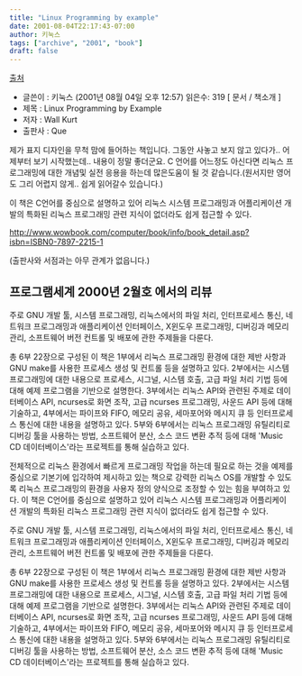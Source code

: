 ```yaml
---
title: "Linux Programming by example"
date: 2001-08-04T22:17:43-07:00
author: 키눅스
tags: ["archive", "2001", "book"]
draft: false
---
```


[출처](https://web.archive.org/web/20020726111538/http://news.gnome.or.kr/stories.php?story=01/08/04/7465022)

* 글쓴이 : 키눅스 (2001년 08월 04일 오후 12:57) 읽은수: 319 [ 문서 / 책소개 ]
* 제목 : Linux Programming by Example
* 저자 : Wall Kurt
* 출판사 : Que

제가 표지 디자인을 무척 맘에 들어하는 책입니다.
그동안 사놓고 보지 않고 있다가.. 어제부터 보기 시작했는데.. 내용이 정말 좋더군요.
C 언어를 어느정도 아신다면 리눅스 프로그래밍에 대한 개념및 실전 응용을 하는데 많은도움이 될 것 같습니다.(원서지만 영어도 그리 어렵지 않게.. 쉽게 읽어갈수 있습니다.)

이 책은 C언어를 중심으로 설명하고 있어 리눅스 시스템 프로그래밍과 어플리케이션 개발의 특화된 리눅스 프로그래밍 관련 지식이 없더라도 쉽게 접근할 수 있다.


http://www.wowbook.com/computer/book/info/book_detail.asp?isbn=ISBN0-7897-2215-1

(출판사와 서점과는 아무 관계가 없읍니다.)

프로그램세계 2000년 2월호 에서의 리뷰
------------------------------------------------------
주로 GNU 개발 툴, 시스템 프로그래밍, 리눅스에서의 파일 처리, 인터프로세스 통신, 네트워크 프로그래밍과 애플리케이션 인터페이스, X윈도우 프로그래밍, 디버깅과 메모리 관리, 소프트웨어 버전 컨트롤 및 배포에 관한 주제들을 다룬다.

총 6부 22장으로 구성된 이 책은 1부에서 리눅스 프로그래밍 환경에 대한 제반 사항과 GNU make를 사용한 프로세스 생성 및 컨트롤 등을 설명하고 있다. 2부에서는 시스템 프로그래밍에 대한 내용으로 프로세스, 시그널, 시스템 호출, 고급 파일 처리 기법 등에 대해 예제 프로그램을 기반으로 설명한다. 3부에서는 리눅스 API와 관련된 주제로 데이터베이스 API, ncurses로 화면 조작, 고급 ncurses 프로그래밍, 사운드 API 등에 대해 기술하고, 4부에서는 파이프와 FIFO, 메모리 공유, 세마포어와 메시지 큐 등 인터프로세스 통신에 대한 내용을 설명하고 있다. 5부와 6부에서는 리눅스 프로그래밍 유틸리티로 디버깅 툴을 사용하는 방법, 소프트웨어 분산, 소스 코드 변환 추적 등에 대해 'Music CD 데이터베이스'라는 프로젝트를 통해 실습하고 있다.

전체적으로 리눅스 환경에서 빠르게 프로그래밍 작업을 하는데 필요로 하는 것을 예제를 중심으로 기본기에 입각하여 제시하고 있는 책으로 강력한 리눅스 OS를 개발할 수 있도록 리눅스 프로그래밍의 환경을 사용자 정의 양식으로 조정할 수 있는 힘을 부여하고 있다.
이 책은 C언어를 중심으로 설명하고 있어 리눅스 시스템 프로그래밍과 어플리케이션 개발의 특화된 리눅스 프로그래밍 관련 지식이 없더라도 쉽게 접근할 수 있다.

주로 GNU 개발 툴, 시스템 프로그래밍, 리눅스에서의 파일 처리, 인터프로세스 통신, 네트워크 프로그래밍과 애플리케이션 인터페이스, X윈도우 프로그래밍, 디버깅과 메모리 관리, 소프트웨어 버전 컨트롤 및 배포에 관한 주제들을 다룬다.

총 6부 22장으로 구성된 이 책은 1부에서 리눅스 프로그래밍 환경에 대한 제반 사항과 GNU make를 사용한 프로세스 생성 및 컨트롤 등을 설명하고 있다. 2부에서는 시스템 프로그래밍에 대한 내용으로 프로세스, 시그널, 시스템 호출, 고급 파일 처리 기법 등에 대해 예제 프로그램을 기반으로 설명한다. 3부에서는 리눅스 API와 관련된 주제로 데이터베이스 API, ncurses로 화면 조작, 고급 ncurses 프로그래밍, 사운드 API 등에 대해 기술하고, 4부에서는 파이프와 FIFO, 메모리 공유, 세마포어와 메시지 큐 등 인터프로세스 통신에 대한 내용을 설명하고 있다. 5부와 6부에서는 리눅스 프로그래밍 유틸리티로 디버깅 툴을 사용하는 방법, 소프트웨어 분산, 소스 코드 변환 추적 등에 대해 'Music CD 데이터베이스'라는 프로젝트를 통해 실습하고 있다.